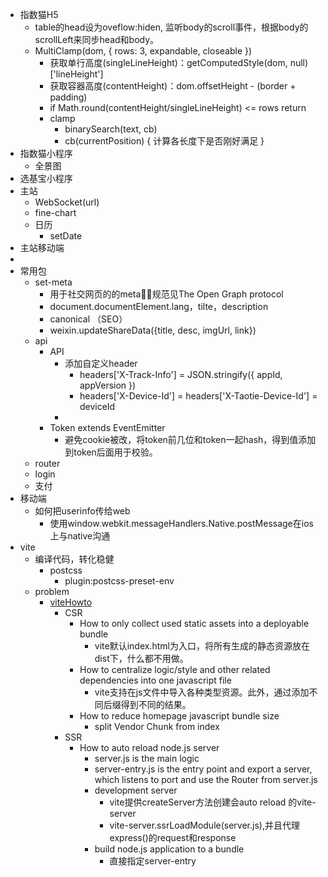 - 指数猫H5
	- table的head设为oveflow:hiden, 监听body的scroll事件，根据body的scrollLeft来同步head和body。
	- MultiClamp(dom, { rows: 3, expandable, closeable })
		- 获取单行高度(singleLineHeight)：getComputedStyle(dom, null)['lineHeight']
		- 获取容器高度(contentHeight)：dom.offsetHeight - (border + padding)
		- if Math.round(contentHeight/singleLineHeight)  <= rows return
		- clamp
			- binarySearch(text, cb)
			- cb(currentPosition) { 计算各长度下是否刚好满足 }
- 指数猫小程序
	- 全景图
- 选基宝小程序
- 主站
	- WebSocket(url)
	- fine-chart
	- 日历
		- setDate
- 主站移动端
-
- 常用包
	- set-meta
		- 用于社交网页的的meta，规范见The Open Graph protocol
		- document.documentElement.lang，tilte，description
		- canonical （SEO）
		- weixin.updateShareData({title, desc, imgUrl, link})
	- api
		- API
			- 添加自定义header
				- headers['X-Track-Info'] = JSON.stringify({ appId, appVersion })
				- headers['X-Device-Id'] = headers['X-Taotie-Device-Id'] = deviceId
			-
		- Token extends EventEmitter
			- 避免cookie被改，将token前几位和token一起hash，得到值添加到token后面用于校验。
	- router
	- login
	- 支付
- 移动端
	- 如何把userinfo传给web
		- 使用window.webkit.messageHandlers.Native.postMessage在ios上与native沟通
- vite
	- 编译代码，转化稳健
		- postcss
			- plugin:postcss-preset-env
	- problem
		- [viteHowto](https://github.com/taowen/vite-howto)
			- CSR
				- How to only collect used static assets into a deployable bundle
					- vite默认index.html为入口，将所有生成的静态资源放在dist下，什么都不用做。
				- How to centralize logic/style and other related dependencies into one javascript file
					- vite支持在js文件中导入各种类型资源。此外，通过添加不同后缀得到不同的结果。
				- How to reduce homepage javascript bundle size
					- split Vendor Chunk from index
			- SSR
				- How to auto reload node.js server
					- server.js is the main logic
					- server-entry.js is the entry point and export a server, which listens to port and use the Router from server.js
					- development server
						- vite提供createServer方法创建会auto reload 的vite-server
						- vite-server.ssrLoadModule(server.js),并且代理express()的request和response
					- build node.js application to a bundle
						- 直接指定server-entry